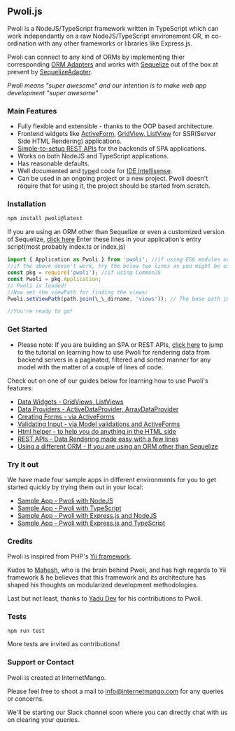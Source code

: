 ## Pwoli.js

Pwoli is a NodeJS/TypeScript framework written in TypeScript which can work independantly on a raw NodeJS/TypeScript environement OR, in co-ordination with any other frameworks or libraries like Express.js.

Pwoli can connect to any kind of ORMs by implementing thier corresponding [ORM Adapters](https://internetmango.github.io/pwoli/api-docs/classes/ORMAdapter.html) and works with [Sequelize](https://sequelize.org) out of the box at present by [SequelizeAdapter](https://internetmango.github.io/pwoli/api-docs/classes/SequelizeAdapter.html).

_Pwoli means "super awesome" and our intention is to make web app development "super awesome"_

### Main Features

-   Fully flexible and extensible - thanks to the OOP based architecture.
-   Frontend widgets like [ActiveForm](https://internetmango.github.io/pwoli/input-forms), [GridView, ListView](https://internetmango.github.io/pwoli/output-data-widgets) for SSR(Server Side HTML Rendering) applications.
-   [Simple-to-setup REST APIs](https://internetmango.github.io/pwoli/rest-api) for the backends of SPA applications.
-   Works on both NodeJS and TypeScript applications.
-   Has reasonable defaults.
-   Well documented and [type](https://www.typescriptlang.org)d code for [IDE Intellisense](https://en.wikipedia.org/wiki/Intelligent_code_completion).
-   Can be used in an ongoing project or a new project. Pwoli doesn't require that for using it, the project should be started from scratch.

### Installation

```markdown
npm install pwoli@latest
```

If you are using an ORM other than Sequelize or even a customized version of Sequelize, [click here](https://internetmango.github.io/pwoli/using-another-orm)
Enter these lines in your application's entry script(most probably index.ts or index.js)

```js
import { Application as Pwoli } from 'pwoli'; //if using ES6 modules or "type": "module" is set in your package.json
//if the above doesn't work, try the below two lines as you might be using CommonJS:
const pkg = require('pwoli'); //if using CommonJS
const Pwoli = pkg.Application;
// Pwoli is loaded!
//Now set the viewPath for finding the views:
Pwoli.setViewPath(path.join(\_\_dirname, 'views')); // The base path in which your view files are stored. Only applicable for SSR apps.

//You're ready to go!
```

### Get Started

-   Please note: If you are building an SPA or REST APIs, [click here](https://internetmango.github.io/pwoli/rest-api) to jump to the tutorial on learning how to use Pwoli for rendering data from backend servers in a paginated, filtered and sorted manner for any model with the matter of a couple of lines of code.

Check out on one of our guides below for learning how to use Pwoli's features:

-   [Data Widgets - GridViews, ListViews](https://internetmango.github.io/pwoli/output-data-widgets)
-   [Data Providers - ActiveDataProvider, ArrayDataProvider](https://internetmango.github.io/pwoli/output-data-providers)
-   [Creating Forms - via ActiveForms](https://internetmango.github.io/pwoli/input-forms)
-   [Validating Input - via Model validations and ActiveForms](https://internetmango.github.io/pwoli/input-validation)
-   [Html helper - to help you do anything in the HTML side](https://internetmango.github.io/pwoli/html-helper)
-   [REST APIs - Data Rendering made easy with a few lines](https://internetmango.github.io/pwoli/rest-api)
-   [Using a different ORM - If you are using an ORM other than Sequelize](https://internetmango.github.io/pwoli/using-another-orm)

### Try it out

We have made four sample apps in different environments for you to get started quickly by trying them out in your local:

-   [Sample App - Pwoli with NodeJS](https://github.com/internetmango/pwoli-node-sample)
-   [Sample App - Pwoli with TypeScript](https://github.com/internetmango/pwoli-nodejs-typescript-sample)
-   [Sample App - Pwoli with Express.js and NodeJS](https://github.com/internetmango/pwoli-express-sample)
-   [Sample App - Pwoli with Express.js and TypeScript](https://github.com/internetmango/pwoli-express-typescript-sample)

### Credits

Pwoli is inspired from PHP's [Yii framework](https://www.yiiframework.com).

Kudos to [Mahesh](https://github.com/codespede), who is the brain behind Pwoli, and has high regards to Yii framework & he believes that this framework and its architecture has shaped his thoughts on modularized development methodologies.

Last but not least, thanks to [Yadu Dev](https://github.com/yadavgoku) for his contributions to Pwoli.

### Tests
```
npm run test
```
More tests are invited as contributions!

### Support or Contact

Pwoli is created at InternetMango.

Please feel free to shoot a mail to info@internetmango.com for any queries or concerns.

We'll be starting our Slack channel soon where you can directly chat with us on clearing your queries.

